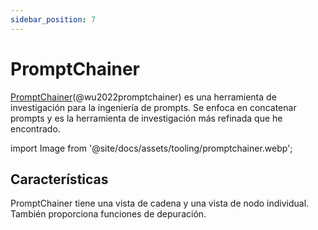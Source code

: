 ```yaml
---
sidebar_position: 7
---
```


# PromptChainer

[PromptChainer](https://arxiv.org/pdf/2203.06566.pdf)(@wu2022promptchainer) es una herramienta de investigación para la ingeniería de prompts. Se enfoca en concatenar prompts y es la herramienta de investigación más refinada que he encontrado.

import Image from '@site/docs/assets/tooling/promptchainer.webp';

<div style={{textAlign: 'center'}}>
  <LazyLoadImage src={Image} style={{width: "750px"}} />
</div>

## Características

PromptChainer tiene una vista de cadena y una vista de nodo individual. También proporciona funciones de depuración.